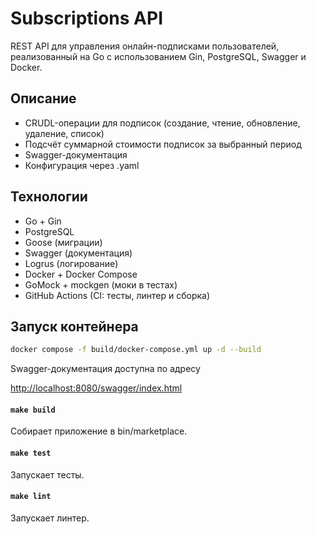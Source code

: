# Subscriptions API

REST API для управления онлайн-подписками пользователей, реализованный на Go с использованием Gin, PostgreSQL, Swagger и Docker.

## Описание

- CRUDL-операции для подписок (создание, чтение, обновление, удаление, список)
- Подсчёт суммарной стоимости подписок за выбранный период
- Swagger-документация
- Конфигурация через .yaml

## Технологии

- Go + Gin
- PostgreSQL
- Goose (миграции)
- Swagger (документация)
- Logrus (логирование)
- Docker + Docker Compose
- GoMock + mockgen (моки в тестах)
- GitHub Actions (CI: тесты, линтер и сборка)

## Запуск контейнера

```bash
docker compose -f build/docker-compose.yml up -d --build
```


Swagger-документация доступна по адресу

[http://localhost:8080/swagger/index.html](http://localhost:8080/swagger/index.html)

#### `make build`

Собирает приложение в bin/marketplace.

#### `make test`

Запускает тесты.

#### `make lint`

Запускает линтер.